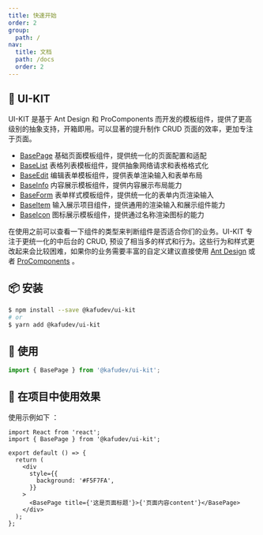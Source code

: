 ```yaml
---
title: 快速开始
order: 2
group:
  path: /
nav:
  title: 文档
  path: /docs
  order: 2
---
```


## 🧩 UI-KIT

UI-KIT 是基于 Ant Design 和 ProComponents 而开发的模板组件，提供了更高级别的抽象支持，开箱即用。可以显著的提升制作 CRUD 页面的效率，更加专注于页面。

- [BasePage](/components/base-page) 基础页面模板组件，提供统一化的页面配置和适配
- [BaseList](/components/base-list) 表格列表模板组件，提供抽象网络请求和表格格式化
- [BaseEdit](/components/base-edit) 编辑表单模板组件，提供表单渲染输入和表单布局
- [BaseInfo](/components/base-info) 内容展示模板组件，提供内容展示布局能力
- [BaseForm](/components/base-form) 表单样式模板组件，提供统一化的表单内页渲染输入
- [BaseItem](/components/base-item) 输入展示项目组件，提供通用的渲染输入和展示组件能力
- [BaseIcon](/components/base-icon) 图标展示模板组件，提供通过名称渲染图标的能力

在使用之前可以查看一下组件的类型来判断组件是否适合你们的业务。UI-KIT 专注于更统一化的中后台的 CRUD, 预设了相当多的样式和行为。这些行为和样式更改起来会比较困难，如果你的业务需要丰富的自定义建议直接使用 [Ant Design](https://ant.design/) 或者 [ProComponents](https://procomponents.ant.design/) 。

## 📦 安装

```bash
$ npm install --save @kafudev/ui-kit
# or
$ yarn add @kafudev/ui-kit
```

## 🔨 使用

```ts
import { BasePage } from '@kafudev/ui-kit';
```

## 🌅 在项目中使用效果

使用示例如下 ：

```tsx
import React from 'react';
import { BasePage } from '@kafudev/ui-kit';

export default () => {
  return (
    <div
      style={{
        background: '#F5F7FA',
      }}
    >
      <BasePage title={'这是页面标题'}>{'页面内容content'}</BasePage>
    </div>
  );
};
```
